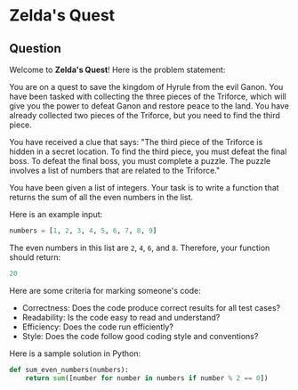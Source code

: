 # Zelda's Quest

## Question

Welcome to **Zelda's Quest**! Here is the problem statement:

You are on a quest to save the kingdom of Hyrule from the evil Ganon. You have
been tasked with collecting the three pieces of the Triforce, which will give
you the power to defeat Ganon and restore peace to the land. You have already
collected two pieces of the Triforce, but you need to find the third piece.

You have received a clue that says: "The third piece of the Triforce is hidden
in a secret location. To find the third piece, you must defeat the final boss. To
defeat the final boss, you must complete a puzzle. The puzzle involves a
list of numbers that are related to the Triforce."

You have been given a list of integers. Your task is to write a function that
returns the sum of all the even numbers in the list.

Here is an example input:

```python
numbers = [1, 2, 3, 4, 5, 6, 7, 8, 9]
```

The even numbers in this list are `2`, `4`, `6`, and `8`. Therefore, your
function should return:

```python
20
```

Here are some criteria for marking someone's code:

- Correctness: Does the code produce correct results for all test cases?
- Readability: Is the code easy to read and understand?
- Efficiency: Does the code run efficiently?
- Style: Does the code follow good coding style and conventions?

Here is a sample solution in Python:

```python
def sum_even_numbers(numbers):
    return sum([number for number in numbers if number % 2 == 0])
```

